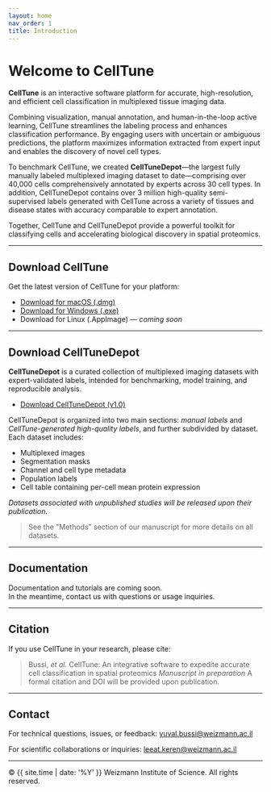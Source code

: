 ```yaml
---
layout: home
nav_order: 1
title: Introduction
---
```


# Welcome to CellTune


**CellTune** is an interactive software platform for accurate, high-resolution, and efficient cell classification in multiplexed tissue imaging data.

Combining visualization, manual annotation, and human-in-the-loop active learning, CellTune streamlines the labeling process and enhances classification performance. By engaging users with uncertain or ambiguous predictions, the platform maximizes information extracted from expert input and enables the discovery of novel cell types. 



To benchmark CellTune, we created **CellTuneDepot**—the largest fully manually labeled multiplexed imaging dataset to date—comprising over 40,000 cells comprehensively annotated by experts across 30 cell types. In addition, CellTuneDepot contains over 3 million high-quality semi-supervised labels generated with CellTune across a variety of tissues and disease states with accuracy comparable to expert annotation.

Together, CellTune and CellTuneDepot provide a powerful toolkit for classifying cells and accelerating biological discovery in spatial proteomics.


---

## Download CellTune


Get the latest version of CellTune for your platform:

- [Download for macOS (.dmg)](https://github.com/yuvalbussi/CellTune-App/releases/latest/download/CellTune.dmg)
- [Download for Windows (.exe)](https://github.com/yuvalbussi/CellTune-App/releases/latest/download/CellTune.exe)
- Download for Linux (.AppImage) — *coming soon*

---

## Download CellTuneDepot


**CellTuneDepot** is a curated collection of multiplexed imaging datasets with expert-validated labels, intended for benchmarking, model training, and reproducible analysis.

- [Download CellTuneDepot (v1.0)](https://github.com/yuvalbussi/CellTune-App/releases/latest/download/CellTuneDepot.zip)

CellTuneDepot is organized into two main sections: *manual labels* and *CellTune-generated high-quality labels*, and further subdivided by dataset. Each dataset includes:
- Multiplexed images
- Segmentation masks
- Channel and cell type metadata
- Population labels
- Cell table containing per-cell mean protein expression

*Datasets associated with unpublished studies will be released upon their publication.*

> See the "Methods" section of our manuscript for more details on all datasets.

---

## Documentation


Documentation and tutorials are coming soon.  
In the meantime, contact us with questions or usage inquiries.

---

## Citation


If you use CellTune in your research, please cite:

> Bussi, *et al.* CellTune: An integrative software to expedite accurate cell classification in spatial proteomics 
> *Manuscript in preparation*
> A formal citation and DOI will be provided upon publication.

---

## Contact


For technical questions, issues, or feedback:  [yuval.bussi@weizmann.ac.il](mailto:yuval.bussi@weizmann.ac.il)

For scientific collaborations or inquiries:  [leeat.keren@weizmann.ac.il](mailto:leeat.keren@weizmann.ac.il)

---

© {{ site.time | date: '%Y' }} Weizmann Institute of Science. All rights reserved.
